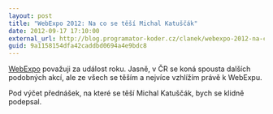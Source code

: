 ```yaml
---
layout: post
title: "WebExpo 2012: Na co se těší Michal Katuščák"
date: 2012-09-17 17:10:00
external_url: http://blog.programator-koder.cz/clanek/webexpo-2012-na-co-se-nejvice-tesim/
guid: 9a1158154dfa42caddbd0694a4e9bdc8
---
```


[WebExpo](http://webexpo.cz/praha2012/) považuji za událost roku. Jasně, v ČR se koná spousta dalších podobných akcí, ale ze všech se těším a nejvíce vzhlížím právě k WebExpu.

Pod výčet přednášek, na které se těší Michal Katuščák, bych se klidně podepsal.
